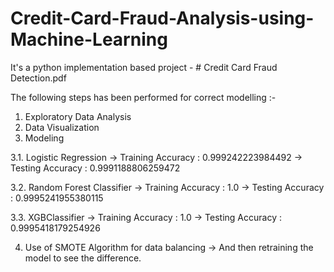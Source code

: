 # Credit-Card-Fraud-Analysis-using-Machine-Learning
It's a python implementation based project - # Credit Card Fraud Detection.pdf

The following steps has been performed for correct modelling :-
1. Exploratory Data Analysis
2. Data Visualization
3. Modeling

3.1. Logistic Regression 
      -> Training Accuracy : 0.999242223984492
      -> Testing Accuracy : 0.9991188806259472
      
3.2. Random Forest Classifier
      -> Training Accuracy : 1.0
      -> Testing Accuracy : 0.9995241955380115
      
3.3. XGBClassifier
      -> Training Accuracy : 1.0
      -> Testing Accuracy : 0.9995418179254926
      
4. Use of SMOTE Algorithm for data balancing
       -> And then retraining the model to see the difference.
